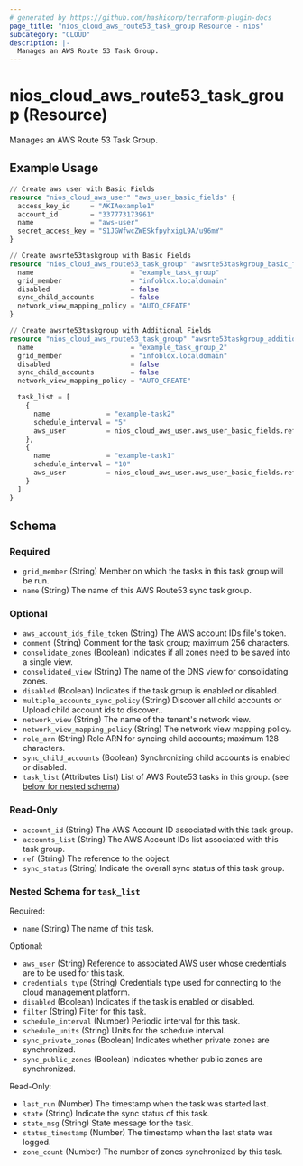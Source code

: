 ```yaml
---
# generated by https://github.com/hashicorp/terraform-plugin-docs
page_title: "nios_cloud_aws_route53_task_group Resource - nios"
subcategory: "CLOUD"
description: |-
  Manages an AWS Route 53 Task Group.
---
```


# nios_cloud_aws_route53_task_group (Resource)

Manages an AWS Route 53 Task Group.

## Example Usage

```terraform
// Create aws user with Basic Fields
resource "nios_cloud_aws_user" "aws_user_basic_fields" {
  access_key_id     = "AKIAexample1"
  account_id        = "337773173961"
  name              = "aws-user"
  secret_access_key = "S1JGWfwcZWESkfpyhxigL9A/u96mY"
}

// Create awsrte53taskgroup with Basic Fields
resource "nios_cloud_aws_route53_task_group" "awsrte53taskgroup_basic_fields" {
  name                        = "example_task_group"
  grid_member                 = "infoblox.localdomain"
  disabled                    = false
  sync_child_accounts         = false
  network_view_mapping_policy = "AUTO_CREATE"
}

// Create awsrte53taskgroup with Additional Fields
resource "nios_cloud_aws_route53_task_group" "awsrte53taskgroup_additional_fields" {
  name                        = "example_task_group_2"
  grid_member                 = "infoblox.localdomain"
  disabled                    = false
  sync_child_accounts         = false
  network_view_mapping_policy = "AUTO_CREATE"

  task_list = [
    {
      name              = "example-task2"
      schedule_interval = "5"
      aws_user          = nios_cloud_aws_user.aws_user_basic_fields.ref,
    },
    {
      name              = "example-task1"
      schedule_interval = "10"
      aws_user          = nios_cloud_aws_user.aws_user_basic_fields.ref,
    }
  ]
}
```

<!-- schema generated by tfplugindocs -->
## Schema

### Required

- `grid_member` (String) Member on which the tasks in this task group will be run.
- `name` (String) The name of this AWS Route53 sync task group.

### Optional

- `aws_account_ids_file_token` (String) The AWS account IDs file's token.
- `comment` (String) Comment for the task group; maximum 256 characters.
- `consolidate_zones` (Boolean) Indicates if all zones need to be saved into a single view.
- `consolidated_view` (String) The name of the DNS view for consolidating zones.
- `disabled` (Boolean) Indicates if the task group is enabled or disabled.
- `multiple_accounts_sync_policy` (String) Discover all child accounts or Upload child account ids to discover..
- `network_view` (String) The name of the tenant's network view.
- `network_view_mapping_policy` (String) The network view mapping policy.
- `role_arn` (String) Role ARN for syncing child accounts; maximum 128 characters.
- `sync_child_accounts` (Boolean) Synchronizing child accounts is enabled or disabled.
- `task_list` (Attributes List) List of AWS Route53 tasks in this group. (see [below for nested schema](#nestedatt--task_list))

### Read-Only

- `account_id` (String) The AWS Account ID associated with this task group.
- `accounts_list` (String) The AWS Account IDs list associated with this task group.
- `ref` (String) The reference to the object.
- `sync_status` (String) Indicate the overall sync status of this task group.

<a id="nestedatt--task_list"></a>
### Nested Schema for `task_list`

Required:

- `name` (String) The name of this task.

Optional:

- `aws_user` (String) Reference to associated AWS user whose credentials are to be used for this task.
- `credentials_type` (String) Credentials type used for connecting to the cloud management platform.
- `disabled` (Boolean) Indicates if the task is enabled or disabled.
- `filter` (String) Filter for this task.
- `schedule_interval` (Number) Periodic interval for this task.
- `schedule_units` (String) Units for the schedule interval.
- `sync_private_zones` (Boolean) Indicates whether private zones are synchronized.
- `sync_public_zones` (Boolean) Indicates whether public zones are synchronized.

Read-Only:

- `last_run` (Number) The timestamp when the task was started last.
- `state` (String) Indicate the sync status of this task.
- `state_msg` (String) State message for the task.
- `status_timestamp` (Number) The timestamp when the last state was logged.
- `zone_count` (Number) The number of zones synchronized by this task.
